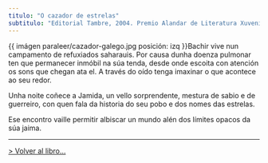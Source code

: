 ```yaml
---
titulo: "O cazador de estrelas"
subtitulo: "Editorial Tambre, 2004. Premio Alandar de Literatura Xuvenil. Colección Catavento, Nº 9. Traducido por Ignacio Chao"
---
```

{{ imágen paraleer/cazador-galego.jpg posición: izq }}Bachir vive nun
campamento de refuxiados saharauis. Por causa dunha doenza pulmonar ten que
permanecer inmóbil na súa tenda, desde onde escoita con atención os sons que
chegan ata el. A través do oído tenga imaxinar o que acontece ao seu redor.

Unha noite coñece a Jamida, un vello sorprendente, mestura de sabio e de
guerreiro, con quen fala da historia do seu pobo e dos nomes das estrelas.

Ese encontro vaille permitir albiscar un mundo alén dos límites opacos da súa
jaima.

* * *

[> Volver al libro…](http://www.ricardogomez.com/mislibros/cazador)

